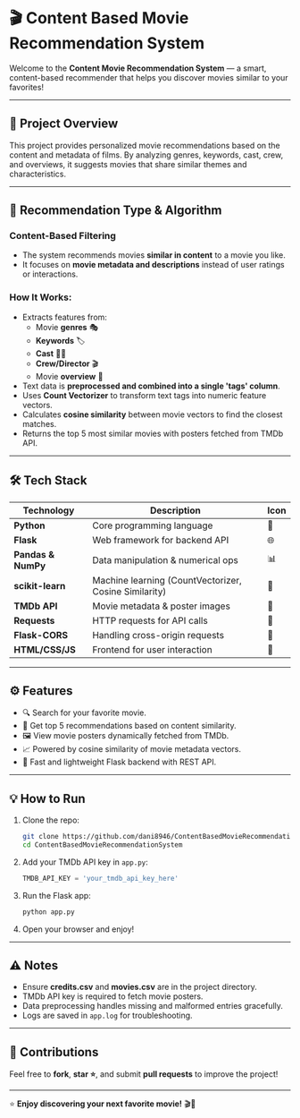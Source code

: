 
# 🎬 Content Based Movie Recommendation System

Welcome to the **Content Movie Recommendation System** — a smart, content-based recommender that helps you discover movies similar to your favorites!

---

## 🚀 Project Overview

This project provides personalized movie recommendations based on the content and metadata of films. By analyzing genres, keywords, cast, crew, and overviews, it suggests movies that share similar themes and characteristics.

---

## 🧠 Recommendation Type & Algorithm

### Content-Based Filtering

- The system recommends movies **similar in content** to a movie you like.
- It focuses on **movie metadata and descriptions** instead of user ratings or interactions.

### How It Works:

- Extracts features from:
  - Movie **genres** 🎭
  - **Keywords** 🏷️
  - **Cast** 👩‍🎤
  - **Crew/Director** 🎬
  - Movie **overview** 📖
- Text data is **preprocessed and combined into a single 'tags' column**.
- Uses **Count Vectorizer** to transform text tags into numeric feature vectors.
- Calculates **cosine similarity** between movie vectors to find the closest matches.
- Returns the top 5 most similar movies with posters fetched from TMDb API.

---

## 🛠️ Tech Stack

| Technology          | Description                           | Icon      |
|---------------------|-------------------------------------|-----------|
| **Python**          | Core programming language            | 🐍        |
| **Flask**           | Web framework for backend API        | 🌐        |
| **Pandas & NumPy**  | Data manipulation & numerical ops    | 📊        |
| **scikit-learn**    | Machine learning (CountVectorizer, Cosine Similarity) | 🤖        |
| **TMDb API**        | Movie metadata & poster images       | 🎥        |
| **Requests**        | HTTP requests for API calls          | 🔗        |
| **Flask-CORS**      | Handling cross-origin requests       | 🔐        |
| **HTML/CSS/JS**     | Frontend for user interaction        | 🎨        |

---

## ⚙️ Features

- 🔍 Search for your favorite movie.
- 🎯 Get top 5 recommendations based on content similarity.
- 🖼️ View movie posters dynamically fetched from TMDb.
- 📈 Powered by cosine similarity of movie metadata vectors.
- 🚀 Fast and lightweight Flask backend with REST API.

---

## 💡 How to Run

1. Clone the repo:
   ```bash
   git clone https://github.com/dani8946/ContentBasedMovieRecommendationSystem
   cd ContentBasedMovieRecommendationSystem
   ```

2. Add your TMDb API key in `app.py`:
   ```python
   TMDB_API_KEY = 'your_tmdb_api_key_here'

3. Run the Flask app:
   ```bash
   python app.py
   ```

4. Open your browser and enjoy!


---

## ⚠️ Notes

- Ensure **credits.csv** and **movies.csv** are in the project directory.
- TMDb API key is required to fetch movie posters.
- Data preprocessing handles missing and malformed entries gracefully.
- Logs are saved in `app.log` for troubleshooting.

---

## 🙌 Contributions

Feel free to **fork**, **star ⭐**, and submit **pull requests** to improve the project!

---

⭐ **Enjoy discovering your next favorite movie!** 🎬🍿
